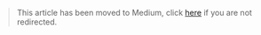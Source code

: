> This article has been moved to Medium, click [here](https://hackernoon.com/trae-another-http-library-70000860a5f4) if you are not redirected.

<script>
  window.location = 'https://hackernoon.com/trae-another-http-library-70000860a5f4'
</script>
